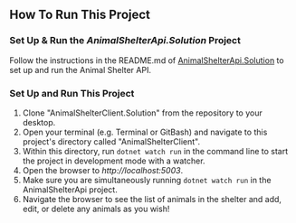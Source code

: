 ## How To Run This Project

### Set Up & Run the _AnimalShelterApi.Solution_ Project

Follow the instructions in the README.md of [AnimalShelterApi.Solution](https://github.com/lauramhope/AnimalShelterApi.Solution) to set up and run the Animal Shelter API.

### Set Up and Run This Project

1. Clone "AnimalShelterClient.Solution" from the repository to your desktop.
2. Open your terminal (e.g. Terminal or GitBash) and navigate to this project's directory called "AnimalShelterClient".
3. Within this directory, run `dotnet watch run` in the command line to start the project in development mode with a watcher.
4. Open the browser to _http://localhost:5003_. 
5. Make sure you are simultaneously running `dotnet watch run` in the AnimalShelterApi project.
6. Navigate the browser to see the list of animals in the shelter and add, edit, or delete any animals as you wish!